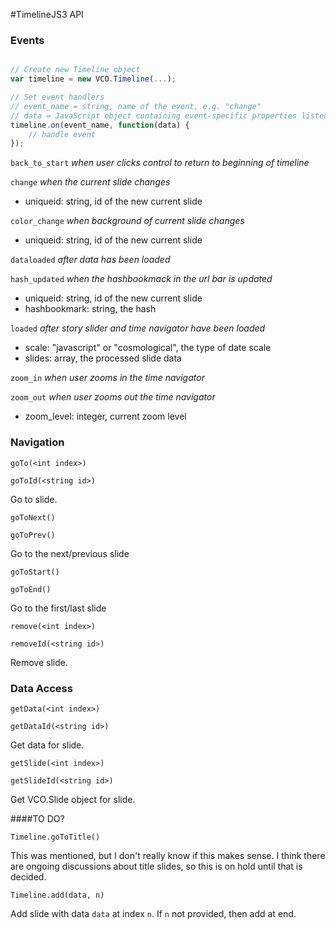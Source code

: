 #TimelineJS3 API

### Events

```javascript

// Create new Timeline object
var timeline = new VCO.Timeline(...);

// Set event handlers
// event_name = string, name of the event, e.g. "change"
// data = JavaScript object containing event-specific properties listed below
timeline.on(event_name, function(data) {
    // handle event
});
```

 `back_to_start` _when user clicks control to return to beginning of timeline_
 
 `change` _when the current slide changes_

* uniqueid: string, id of the new current slide

`color_change` _when background of current slide changes_

* uniqueid: string, id of the new current slide

`dataloaded` _after data has been loaded_

`hash_updated` _when the hashbookmack in the url bar is updated_

* uniqueid:  string, id of the new current slide
* hashbookmark: string, the hash

`loaded` _after story slider and time navigator have been loaded_

* scale: "javascript" or "cosmological", the type of date scale
* slides: array, the processed slide data

`zoom_in` _when user zooms in the time navigator_

`zoom_out` _when user zooms out the time navigator_

* zoom_level: integer, current zoom level


### Navigation

`goTo(<int index>)`

`goToId(<string id>)`

Go to slide.

`goToNext()`

`goToPrev()`

Go to the next/previous slide

`goToStart()`

`goToEnd()`

Go to the first/last slide

`remove(<int index>)`

`removeId(<string id>)`

Remove slide.


### Data Access

`getData(<int index>)`

`getDataId(<string id>)`

Get data for slide.

`getSlide(<int index>)`

`getSlideId(<string id>)`

Get VCO.Slide object for slide.

####TO DO?

`Timeline.goToTitle()`

This was mentioned, but I don't really know if this makes sense.  I think there are ongoing discussions about title slides, so this is on hold until that is decided.

`Timeline.add(data, n)`

Add slide with data `data` at index `n`.  If `n` not provided, then add at end.



